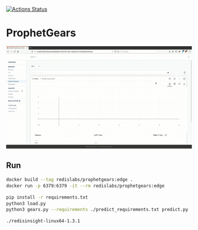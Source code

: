 [![Actions Status](https://github.com/RedisGears/ProphetGears/workflows/CI/badge.svg)](https://github.com/RedisGears/ProphetGears/actions)

# ProphetGears

![RedisInsight screencase](Screencast.gif)


## Run
```bash
docker build --tag redislabs/prophetgears:edge .
docker run -p 6379:6379 -it --rm redislabs/prophetgears:edge
```

```bash
pip install -r requirements.txt
python3 load.py 
python3 gears.py --requirements ./predict_requirements.txt predict.py
```

```
./redisinsight-linux64-1.3.1
```

